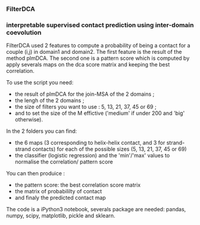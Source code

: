 ### FilterDCA 
### interpretable supervised contact prediction using inter-domain coevolution

FilterDCA used 2 features to compute a probability of being a contact for a couple (i,j) in domain1 and domain2.
The first feature is the result of the method plmDCA.
The second one is a pattern score which is computed by apply severals maps on the dca score matrix and keeping the best correlation.

To use the script you need:
- the result of plmDCA for the join-MSA of the 2 domains ;
- the lengh of the 2 domains ;
- the size of filters you want to use : 5, 13, 21, 37, 45 or 69 ;
- and to set the size of the M effictive ('medium' if under 200 and 'big' otherwise).

In the 2 folders you can find:
- the 6 maps (3 corresponding to helix-helix contact, and 3 for strand-strand contacts) for each of the possible sizes (5, 13, 21, 37, 45 or 69)
- the classifier (logistic regression) and the 'min'/'max' values to normalise the correlation/ pattern score

You can then produice :
- the pattern score: the best correlation score matrix
- the matrix of probabililty of contact
- and finaly the predicted contact map

The code is a iPython3 notebook, severals package are needed: pandas, numpy, scipy, matplotlib, pickle and sklearn.

